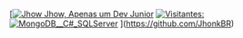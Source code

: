 [[![Jhow Jhow, Apenas um Dev Junior](https://pimp-my-readme.webapp.io/pimp-my-readme/wavy-banner?subtitle=Apenas%20um%20Dev%20Junior&title=Jhow%20Jhow)](https://github.com/JhonkBR)
[![Visitantes: ](https://pimp-my-readme.webapp.io/pimp-my-readme/visitor-counter?page=JhonkBR)](https://github.com/JhonkBR) 
[![MongoDB__C#_SQLServer](https://pimp-my-readme.webapp.io/pimp-my-readme/technology?technology=MongoDB__C%23_SQLServer)](https://github.com/JhonkBR)
](https://github.com/JhonkBR)
